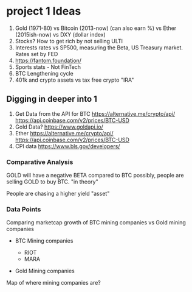 # project 1 Ideas

1. Gold (1971-80) vs Bitcoin (2013-now) (can also earn %) vs Ether (2015ish-now) vs DXY (dollar index)
2. Stocks? How to get rich by not selling ULTI
3. Interests rates vs SP500, measuring the Beta, US Treasury market. Rates set by FED
4. https://fantom.foundation/ 
5. Sports stats - Not FinTech
6. BTC Lengthening cycle
7. 401k and crypto assets vs tax free crypto "IRA"

## Digging in deeper into 1

1. Get Data from the API for BTC
https://alternative.me/crypto/api/
https://api.coinbase.com/v2/prices/BTC-USD
2. Gold Data?
https://www.goldapi.io/
3. Ether
https://alternative.me/crypto/api/
https://api.coinbase.com/v2/prices/BTC-USD
4. CPI data
https://www.bls.gov/developers/

### Comparative Analysis
GOLD will have a negative BETA compared to BTC
possibly, people are selling GOLD to buy BTC. "in theory"

People are chasing a higher yield "asset"

### Data Points
Comparing marketcap growth of BTC mining companies vs Gold mining companies
* BTC Mining companies
    * RIOT
    * MARA

* Gold Mining companies

    
    
Map of where mining companies are?
